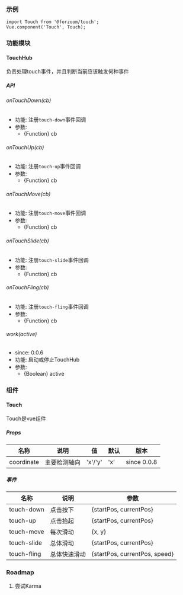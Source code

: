 ### 示例

```
import Touch from '@forzoom/touch';
Vue.component('Touch', Touch);
```

### 功能模块

#### TouchHub

负责处理touch事件，并且判断当前应该触发何种事件

##### API

###### onTouchDown(cb)

- 功能: 注册`touch-down`事件回调
- 参数:
	- {Function} cb

###### onTouchUp(cb)

- 功能: 注册`touch-up`事件回调
- 参数:
	- {Function} cb

###### onTouchMove(cb)

- 功能: 注册`touch-move`事件回调
- 参数:
	- {Function} cb

###### onTouchSlide(cb)

- 功能: 注册`touch-slide`事件回调
- 参数:
	- {Function} cb

###### onTouchFling(cb)

- 功能: 注册`touch-fling`事件回调
- 参数:
	- {Function} cb

###### work(active)

- since: 0.0.6
- 功能: 启动或停止TouchHub
- 参数:
	- {Boolean} active

### 组件

#### Touch

Touch是vue组件

##### Props

|名称|说明|值|默认|版本|
|---|---|---|---|---|
|coordinate|主要检测轴向|'x'/'y'|'x'|since 0.0.8|

##### 事件

|名称|说明|参数|
|---|---|---|
|touch-down|点击按下|\{startPos, currentPos\}|
|touch-up|点击抬起|\{startPos, currentPos\}|
|touch-move|每次滑动|\{x, y\}|
|touch-slide|总体滑动|\{startPos, currentPos\}|
|touch-fling|总体快速滑动|\{startPos, currentPos, speed\}|

### Roadmap

1. 尝试Karma